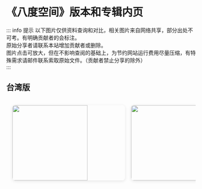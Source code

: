 # 《八度空间》版本和专辑内页

::: info 提示
以下图片仅供资料查询和对比，相关图片来自网络共享，部分出处不可考。有明确贡献者的会标注。<br>
原始分享者请联系本站增加贡献者或删除。<br>
图片点击可放大，但在不影响查阅的基础上，为节约网站运行费用尽量压缩，有特殊需求请邮件联系索取原始文件。（贡献者禁止分享的除外）<br>
:::

## 台湾版
<!-- markdownlint-disable -->

<div class="image-scroll-container">
  <div class="image-scroll-wrapper">
    <div class="image-scroll-content">
      <img src="//public.jaychou.wiki/composition/cd/2002-八度空间[台湾]/back.jpg/yss+sy" />
      <img src="//public.jaychou.wiki/composition/cd/2002-八度空间[台湾]/cover.jpg/yss+sy" />
      <img src="//public.jaychou.wiki/composition/cd/2002-八度空间[台湾]/内1.jpg/yss+sy" />
      <img src="//public.jaychou.wiki/composition/cd/2002-八度空间[台湾]/内2.jpg/yss+sy" />
      <img src="//public.jaychou.wiki/composition/cd/2002-八度空间[台湾]/内3.jpg/yss+sy" />
      <img src="//public.jaychou.wiki/composition/cd/2002-八度空间[台湾]/内4.jpg/yss+sy" />
      <img src="//public.jaychou.wiki/composition/cd/2002-八度空间[台湾]/内5.jpg/yss+sy" />
      <img src="//public.jaychou.wiki/composition/cd/2002-八度空间[台湾]/内6.jpg/yss+sy" />
      <img src="//public.jaychou.wiki/composition/cd/2002-八度空间[台湾]/内7.jpg/yss+sy" />
      <img src="//public.jaychou.wiki/composition/cd/2002-八度空间[台湾]/内8.jpg/yss+sy" />
      <img src="//public.jaychou.wiki/composition/cd/2002-八度空间[台湾]/内9.jpg/yss+sy" />
      <img src="//public.jaychou.wiki/composition/cd/2002-八度空间[台湾]/内10.jpg/yss+sy" />
      <img src="//public.jaychou.wiki/composition/cd/2002-八度空间[台湾]/内11.jpg/yss+sy" />
      <img src="//public.jaychou.wiki/composition/cd/2002-八度空间[台湾]/内12.jpg/yss+sy" />
      <img src="//public.jaychou.wiki/composition/cd/2002-八度空间[台湾]/内13.jpg/yss+sy" />
      <img src="//public.jaychou.wiki/composition/cd/2002-八度空间[台湾]/内14.jpg/yss+sy" />
      <img src="//public.jaychou.wiki/composition/cd/2002-八度空间[台湾]/内15.jpg/yss+sy" />
      <img src="//public.jaychou.wiki/composition/cd/2002-八度空间[台湾]/内16.jpg/yss+sy" />
      <img src="//public.jaychou.wiki/composition/cd/2002-八度空间[台湾]/内17.jpg/yss+sy" />
      <img src="//public.jaychou.wiki/composition/cd/2002-八度空间[台湾]/disc.jpg/yss+sy" />
      <img src="//public.jaychou.wiki/composition/cd/2002-八度空间[台湾]/vcd.jpg/yss+sy" />
    </div>
  </div>
  
  <!-- 放大预览模态框 -->
  <div class="image-modal" id="imageModal">
    <span class="close">&times;</span>
    <img class="modal-content" id="modalImage">
  </div>
</div>

<style>
.image-scroll-container {
  width: 100%;
  overflow: hidden;
  position: relative;
  margin: 1rem 0;
}

.image-scroll-wrapper {
  overflow-x: auto;
  -webkit-overflow-scrolling: touch; /* 优化移动端滚动 */
  padding: 1rem 0;
}

.image-scroll-content {
  display: flex;
  gap: 1rem;
  padding: 0 1rem;
  min-width: max-content; /* 保持内容不换行 */
}

.image-scroll-content img {
  height: 200px;
  min-width: 300px;
  object-fit: cover;
  border-radius: 8px;
  cursor: zoom-in;
  transition: transform 0.2s;
  box-shadow: 0 2px 8px rgba(0,0,0,0.1);
}

.image-scroll-content img:hover {
  transform: scale(1.02);
}

/* 模态框样式 */
.image-modal {
  display: none;
  position: fixed;
  z-index: 999;
  left: 0;
  top: 0;
  width: 100%;
  height: 100%;
  background-color: rgba(0,0,0,0.9);
}

.modal-content {
  margin: auto;
  display: block;
  max-width: 90%;
  max-height: 90vh;
  animation: zoom 0.3s;
}

.close {
  position: absolute;
  top: 15px;
  right: 35px;
  color: white;
  font-size: 40px;
  font-weight: bold;
  cursor: pointer;
}

@keyframes zoom {
  from {transform: scale(0.1)}
  to {transform: scale(1)}
}

@media (max-width: 768px) {
  .image-scroll-content img {
    height: 150px;
    min-width: 200px;
  }
}
</style>

<!-- markdownlint-restore -->